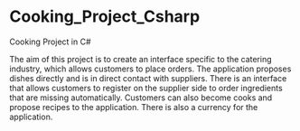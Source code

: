 # Cooking_Project_Csharp
Cooking Project in C#

The aim of this project is to create an interface specific to the catering industry, which allows customers to place orders.
The application proposes dishes directly and is in direct contact with suppliers. There is an interface that allows customers 
to register on the supplier side to order ingredients that are missing automatically.
Customers can also become cooks and propose recipes to the application. There is also a currency for the application.
